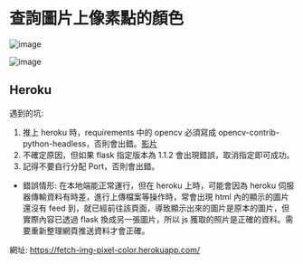 # 查詢圖片上像素點的顏色

![image](https://user-images.githubusercontent.com/96753049/180815259-96ec9a7f-0d65-4b33-af0e-9225b0d65f2c.png)

![image](https://user-images.githubusercontent.com/96753049/180815521-beb0f28f-fa64-4342-a0fb-1fc06ee99b16.png)


## Heroku
遇到的坑: 
1. 推上 heroku 時，requirements 中的 opencv 必須寫成 opencv-contrib-python-headless，否則會出錯。[影片](https://www.youtube.com/watch?v=9GCLwYlM8cc&t=312s&ab_channel=ProgrammingFever "懸停顯示")
2. 不確定原因，但如果 flask 指定版本為 1.1.2 會出現錯誤，取消指定即可成功。
3. 記得不要自行分配 Port，否則會出錯。

* 錯誤情形: 
在本地端能正常運行，但在 heroku 上時，可能會因為 heroku 伺服器傳輸資料有時差，進行上傳檔案等操作時，常會出現 html 內的顯示的圖片還沒有 feed 到，就已經前往該頁面，導致顯示出來的圖片是原本的圖片，但實際內容已透過 flask 換成另一張圖片，所以 js 獲取的照片是正確的資料。需要重新整理網頁推送資料才會正確。

網址: https://fetch-img-pixel-color.herokuapp.com/
